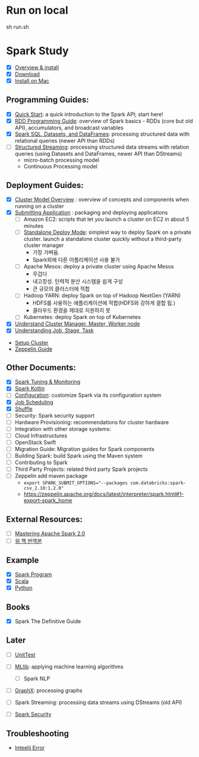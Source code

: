 # Run on local
sh run.sh

# Spark Study

- [x] [Overview & install](https://spark.apache.org/docs/latest/)
- [x] [Download](https://spark.apache.org/downloads.html)
- [x] [Install on Mac](https://medium.com/beeranddiapers/installing-apache-spark-on-mac-os-ce416007d79f)

## Programming Guides:
- [x] [Quick Start](https://spark.apache.org/docs/latest/quick-start.html): a quick introduction to the Spark API; start here!
- [x] [RDD Programming Guide](https://spark.apache.org/docs/latest/rdd-programming-guide.html): overview of Spark basics - RDDs (core but old API), accumulators, and broadcast variables
- [x] [Spark SQL, Datasets, and DataFrames](https://spark.apache.org/docs/latest/sql-getting-started.html): processing structured data with relational queries (newer API than RDDs)
- [ ] [Structured Streaming](https://spark.apache.org/docs/latest/structured-streaming-programming-guide.html): processing structured data streams with relation queries (using Datasets and DataFrames, newer API than DStreams)
  - micro-batch processing model
  - Continuous Processing model

## Deployment Guides:
- [x] [Cluster Model Overview](study/cluster-model-overview.md) : overview of concepts and components when running on a cluster
- [x] [Submitting Application](https://spark.apache.org/docs/latest/submitting-applications.html) : packaging and deploying applications
  - [ ] Amazon EC2: scripts that let you launch a cluster on EC2 in about 5 minutes
  - [ ] [Standalone Deploy Mode](http://spark.apache.org/docs/latest/spark-standalone.html#spark-standalone-mode): simplest way to deploy Spark on a private cluster. launch a standalone cluster quickly without a third-party cluster manager
    - 가장 가벼움.
    - Spark외에 다른 어플리케이션 사용 불가
  - [ ] Apache Mesos: deploy a private cluster using Apache Mesos
    - 무겁다
    - 내고장성. 탄력적 분산 시스템을 쉽게 구성
    - 큰 규모의 클러스터에 적합
  - [ ] Hadoop YARN: deploy Spark on top of Hadoop NextGen (YARN)
    - HDFS를 사용하는 애플리케이션에 적합(HDFS와 강하게 결합 됩.)
    - 클라우드 환경을 제대로 지원하지 못
  - [ ] Kubernetes: deploy Spark on top of Kubernetes
- [x] [Understand Cluster Manager, Master, Worker node](study/understanding-cluster-manager-master-worker-node.md)
- [x] [Understanding Job, Stage, Task](study/understanding-job-stage-task.md)
- [Setup Cluster](study/setup-cluster.md)
- [Zeppelin Guide](study/zeppelin.md)

## Other Documents:
- [x] [Spark Tuning & Monitoring](study/spark-tuning-monitoring.md)
- [x] [Spark Kotlin](https://blog.jetbrains.com/kotlin/2020/08/introducing-kotlin-for-apache-spark-preview/)
- [ ] [Configuration](https://spark.apache.org/docs/latest/configuration.html): customize Spark via its configuration system
- [X] [Job Scheduling](study/job-scheduling.md)
- [x] [Shuffle](study/shuffle.md)
- [ ] Security: Spark security support
- [ ] Hardware Provisioning: recommendations for cluster hardware
- [ ] Integration with other storage systems:
- [ ] Cloud Infrastructures
- [ ] OpenStack Swift
- [ ] Migration Guide: Migration guides for Spark components
- [ ] Building Spark: build Spark using the Maven system
- [ ] Contributing to Spark
- [ ] Third Party Projects: related third party Spark projects
- [ ] Zeppelin add maven package
  - `export SPARK_SUBMIT_OPTIONS="--packages com.databricks:spark-csv_2.10:1.2.0"`
  - https://zeppelin.apache.org/docs/latest/interpreter/spark.html#1-export-spark_home

## External Resources:
- [ ] [Mastering Apache Spark 2.0](https://mallikarjuna_g.gitbooks.io/spark/content/)
- [ ] [위 책 번역본](https://wikidocs.net/24672)

## Example
- [x] [Spark Program](https://spark.apache.org/examples.html)
- [x] [Scala](https://github.com/apache/spark/tree/master/examples/src/main/scala/org/apache/spark/examples)
- [x] [Python](https://github.com/apache/spark/tree/master/examples/src/main/python)

## Books
- [x] Spark The Definitive Guide

## Later
- [ ] [UnitTest](https://spark.apache.org/docs/latest/rdd-programming-guide.html#unit-testing)
- [ ] [MLlib](https://spark.apache.org/docs/latest/ml-guide.html): applying machine learning algorithms
    - [ ] Spark NLP
- [ ] [GraphX](https://spark.apache.org/docs/latest/graphx-programming-guide.html): processing graphs


- [ ] Spark Streaming: processing data streams using DStreams (old API)
- [ ] [Spark Security](https://spark.apache.org/docs/latest/security.html)

## Troubleshooting
- [Inteelij Error](intellij-error.md)